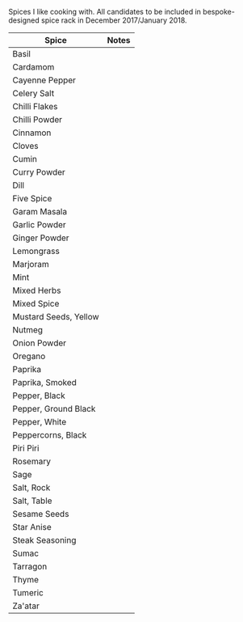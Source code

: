 Spices I like cooking with. All candidates to be included in bespoke-designed spice rack in December 2017/January 2018.

| Spice | Notes |
| ----- | ----- |
| Basil | |
| Cardamom | |
| Cayenne Pepper | |
| Celery Salt | |
| Chilli Flakes | |
| Chilli Powder | |
| Cinnamon | |
| Cloves | |
| Cumin | |
| Curry Powder | |
| Dill | |
| Five Spice | |
| Garam Masala | |
| Garlic Powder | |
| Ginger Powder | |
| Lemongrass | |
| Marjoram | |
| Mint | |
| Mixed Herbs | |
| Mixed Spice | |
| Mustard Seeds, Yellow | |
| Nutmeg | |
| Onion Powder | |
| Oregano | |
| Paprika | |
| Paprika, Smoked | |
| Pepper, Black | |
| Pepper, Ground Black | |
| Pepper, White | |
| Peppercorns, Black | |
| Piri Piri | |
| Rosemary | |
| Sage | |
| Salt, Rock | |
| Salt, Table | |
| Sesame Seeds | |
| Star Anise | |
| Steak Seasoning | |
| Sumac | |
| Tarragon | |
| Thyme | |
| Tumeric | |
| Za'atar | |
